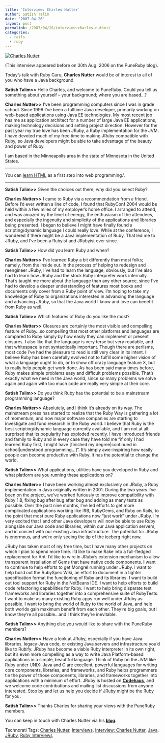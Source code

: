 ```yaml
---
title: 'Interview: Charles Nutter'
author: Satish Talim
date: "2007-04-26"
layout: post
permalink: /2007/04/26/interview-charles-nutter/
categories:
  - rails
  - ruby
---
```

[![Charles
Nutter](http://rubylearning.com/images/nutter.jpg)](http://rubylearning.com/images/nutter.jpg "Charles Nutter")

(This interview appeared before on 30th Aug. 2006 on the PuneRuby blog).

Today’s talk with Ruby Guru, **Charles Nutter** would be of interest to
all of you who have a Java background.

**Satish Talim\>\>** Hello Charles, and welcome to PuneRuby. Could you
tell us something about yourself – your background; where you are
based…?

**Charles Nutter\>\>** I’ve been programming computers since I was in
grade school. Since 1996 I’ve been a fulltime Java developer, primarily
working on web-based applications using Java EE technologies. My most
recent job has me as application architect for a number of large Java EE
applications, making technology decisions and setting project direction.
However for the past year my true love has been JRuby, a Ruby
implementation for the JVM. I have devoted much of my free time to
making JRuby compatible with Ruby, so Java developers might be able to
take advantage of the beauty and power of Ruby.

I am based in the Minneapolis area in the state of Minnesota in the
United States.

* * * * *

You can [learn HTML](http://edu.ericae.net/learn-html.htm) as a first
step into web programming.\

* * * * *

**Satish Talim\>\>** Given the choices out there, why did you select
Ruby?

**Charles Nutter\>\>** I came to Ruby via a recommendation from a
friend. Before I’d ever written a line of code, I found that RubyConf
2004 would be held within a few miles of my employer’s home office. I
arranged to attend, and was amazed by the level of energy, the
enthusiasm of the attendees, and especially the ingenuity and simplicity
of the applications and libraries being presented. I began to believe I
might have finally found a scripting/dynamic language I could really
love. While at the conference, I wondered if there might be a Java
implementation of Ruby. That led me to JRuby, and I’ve been a Rubyist
and JRubyist ever since.

**Satish Talim\>\>** How did you learn Ruby and when?

**Charles Nutter\>\>** I’ve learned Ruby a bit differently than most
folks; namely, from the inside out. In the process of helping to
redesign and reengineer JRuby, I’ve had to learn the language,
obviously, but I’ve also had to learn how JRuby and the stock Ruby
interpreter work internally. That’s taught me more about the language
than any other source, since I’ve had to develop a deeper understanding
of features most books and documents only cover from a Ruby point of
view. I’m hoping to take my knowledge of Ruby to organizations
interested in advancing the language and advancing JRuby, so that the
Java world I know and love can benefit from Ruby as well.

**Satish Talim\>\>** Which features of Ruby do you like the most?

**Charles Nutter\>\>** Closures are certainly the most visible and
compelling feature of Ruby…so compelling that most other platforms and
languages are compared to Ruby simply by how easily they can implement
or present closures. I also like that the language is very terse but
very readable, and that whitespace is not syntactically important.
Though there are perlisms, most code I’ve had the pleasure to read is
still very clear in its intent. I believe Ruby has been carefully
evolved not to fulfill some higher vision of what a language ought to
do, or to show off crazy language feature X, but to really help people
get work done. As has been said many times before, Ruby makes simple
problems easy and difficult problems possible. That’s exactly what we
need in the Java world, since so many problems we solve again and again
with too much code are really very simple at their core.

**Satish Talim\>\>** Do you think Ruby has the potential to be a
mainstream programming language?

**Charles Nutter\>\>** Absolutely, and I think it’s already on its way.
The mainstream press has started to realize that the Ruby Way is
gathering a lot of momentum, and now major software companies are
starting to investigate and fund research in the Ruby world. I believe
that Ruby is the best scripting/dynamic language currently available,
and I am not at all surprised that its popularity has exploded recently.
I have introduced friends and family to Ruby and in every case they have
told me “if only I had learned Ruby first, I might have [finished my
degree|continued in school|understood programming…]”. It’s simply
awe-inspiring how easily people can become productive with Ruby. It has
the potential to change the world.

**Satish Talim\>\>** What applications, utilities have you developed in
Ruby and what platform are you running these applications on?

**Charles Nutter\>\>** I have been working almost exclusively on JRuby,
a Ruby implementation in Java originally written in 2001. During the two
years I’ve been on the project, we’ve worked furiously to improve
compatibility with Ruby 1.8, fixing bug after bug after bug and adding
as many tests as possible. Over the past nine months, I’ve led efforts
to get more complicated applications working like IRB, RubyGems, and
Ruby on Rails, to the point that most pure Ruby applications now “just
work” under JRuby. I’m very excited that I and other Java developers
will now be able to use Ruby alongside our Java code and libraries,
within our Java application servers, and in concert with our existing
Java infrastructure. The potential for JRuby is enormous, and we’re only
seeing the tip of the iceberg right now.

JRuby has taken most of my free time, but I have many other projects on
which I plan to spend more time. I’d like to make Rake into a
full-fledged replacement for Ant. I’d like to wire in JRuby’s extension
mechanism to allow transparent installation of Gems that have native
code components. I want to continue to help efforts to get Mongrel
running under JRuby. I want to help build out the RubySpec Wiki, an
effort to document in a tighter specification format the functioning of
Ruby and its libraries. I want to build out tool support for Ruby in the
NetBeans IDE. I want to help efforts to build code refactoring
capabilities for Ruby. I want to help bring disparate test frameworks
and libraries together into a comprehensive suite of RubyTests. I want
to make as many existing Ruby apps run well under JRuby as possible. I
want to bring the world of Ruby to the world of Java, and help both
worlds gain maximum benefit from each other. They’re big goals, but I
know they’re all possible…and I think they’re inevitable.

**Satish Talim\>\>** Anything else you would like to share with the
PuneRuby members?

**Charles Nutter\>\>** Have a look at JRuby, especially if you have Java
libraries, legacy Java code, or existing Java servers and infrastructure
you’d like to Rubify. JRuby has become a viable Ruby interpreter in its
own right, but it’s even more compelling as a way to write Java
Platform-based applications in a simple, beautiful language. Think of
Ruby on the JVM like Ruby under UNIX: Java and C are excellent, powerful
languages for writing core components, libraries, and frameworks, and
Ruby helps programmers tie the power of those components, libraries, and
frameworks together into applications with a minimum of effort. JRuby is
hosted on **[Codehaus](http://jruby.codehaus.org/)**, and we welcome
code contributions and mailing list discussions from anyone interested.
Stop by and let us help you decide if JRuby might be the Ruby for you.

**Satish Talim\>\>** Thanks Charles for sharing your views with the
PuneRuby members.

You can keep in touch with Charles Nutter via his
**[blog](http://headius.blogspot.com/)**.

Technorati Tags: [Charles
Nutter](http://technorati.com/tag/Charles+Nutter),
[Interviews](http://technorati.com/tag/Interviews), [Interview: Charles
Nutter](http://technorati.com/tag/Interview%3A+Charles+Nutter),
[Java](http://technorati.com/tag/Java),
[JRuby](http://technorati.com/tag/JRuby), [Ruby
Interviews](http://technorati.com/tag/Ruby+Interviews)

